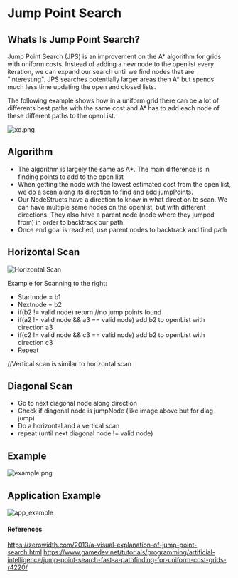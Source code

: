 # Jump Point Search #

## Whats Is Jump Point Search? ##
Jump Point Search (JPS) is an improvement on the A* algorithm for grids with uniform costs.
Instead of adding a new node to the openlist every iteration, we can expand our search until we find nodes that are "interesting".
JPS searches potentially larger areas then A* but spends much less time updating the open and closed lists.

The following example shows how in a uniform grid there can be a lot of differents best paths with the same cost and A* has to add each node of these different paths to the  openList.

![xd.png](https://user-images.githubusercontent.com/36840551/104440916-402a4e80-5593-11eb-8593-2a7bf8fd80c6.png)

## Algorithm ##
* The algorithm is largely the same as A*. The main difference is in finding points to add to the open list
* When getting the node with the lowest estimated cost from the open list, we do a scan along its direction to find and add jumpPoints.
* Our NodeStructs have a direction to know in what direction to scan. We can have multiple same nodes on the openlist, but with different directions. They also have a parent node (node where they jumped from) in order to backtrack our path
* Once end goal is reached, use parent nodes to backtrack and find path
  
  
## Horizontal Scan

![Horizontal Scan](https://user-images.githubusercontent.com/36840551/104443228-70272100-5596-11eb-9995-988bd779f33e.png)

Example for Scanning to the right:
* Startnode = b1
* Nextnode = b2
* if(b2 != valid node) return //no jump points found
* if(a2 != valid node && a3 == valid node) add b2 to openList with direction a3
* if(c2 != valid node && c3 == valid node) add b2 to openList with direction c3
* Repeat

//Vertical scan is similar to horizontal scan

## Diagonal Scan
* Go to next diagonal node along direction
* Check if diagonal node is jumpNode (like image above but for diag jump)
* Do a horizontal and a vertical scan
* repeat (until next diagonal node != valid node)

## Example
![example.png](https://user-images.githubusercontent.com/36840551/104445307-415e7a00-5599-11eb-9c6c-0cc5a39e5f91.png)

## Application Example
![app_example](https://user-images.githubusercontent.com/36840551/104467364-893fca00-55b6-11eb-9bed-0664abd15b16.png)

#### References
 https://zerowidth.com/2013/a-visual-explanation-of-jump-point-search.html
 https://www.gamedev.net/tutorials/programming/artificial-intelligence/jump-point-search-fast-a-pathfinding-for-uniform-cost-grids-r4220/
